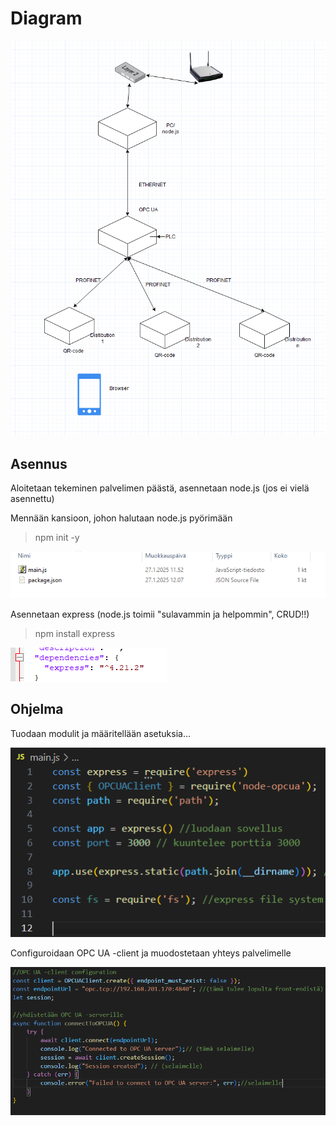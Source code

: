 # Diagram

![diagram](kuvat/diagram.PNG)

## Asennus
Aloitetaan tekeminen palvelimen päästä, asennetaan node.js (jos ei vielä asennettu)

Mennään kansioon, johon halutaan node.js pyörimään

> npm init -y


![kansiot](kuvat/kansiot.PNG)

Asennetaan express (node.js toimii "sulavammin ja helpommin", CRUD!!)

> npm install express


![express](kuvat/express.PNG)

## Ohjelma

Tuodaan modulit ja määritellään asetuksia...

![koodi1](kuvat/koodi1.PNG)

Configuroidaan OPC UA -client ja muodostetaan yhteys palvelimelle

![koodi2](kuvat/koodi2.PNG)

